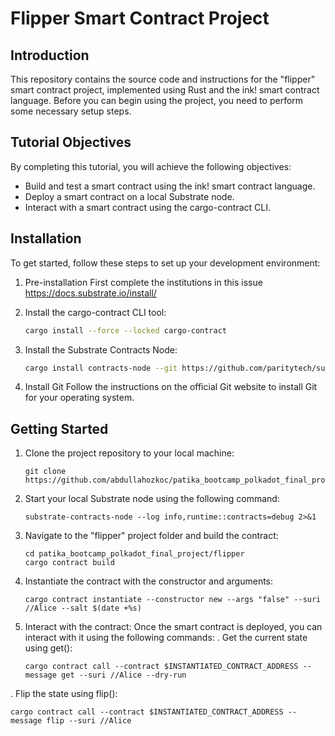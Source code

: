 # Flipper Smart Contract Project

## Introduction

This repository contains the source code and instructions for the "flipper" smart contract project, implemented using Rust and the ink! smart contract language. Before you can begin using the project, you need to perform some necessary setup steps.


## Tutorial Objectives

By completing this tutorial, you will achieve the following objectives:

- Build and test a smart contract using the ink! smart contract language.
- Deploy a smart contract on a local Substrate node.
- Interact with a smart contract using the cargo-contract CLI.

## Installation

To get started, follow these steps to set up your development environment:
1. Pre-installation
  First complete the institutions in this issue https://docs.substrate.io/install/

2. Install the cargo-contract CLI tool:

   ```bash
   cargo install --force --locked cargo-contract
3. Install the Substrate Contracts Node:
   ```bash
   cargo install contracts-node --git https://github.com/paritytech/substrate-contracts-node.git --force --locked
4. Install Git
   Follow the instructions on the official Git website to install Git for your operating system.

## Getting Started
1. Clone the project repository to your local machine:
    ````
    git clone https://github.com/abdullahozkoc/patika_bootcamp_polkadot_final_project.git
    
2. Start your local Substrate node using the following command:
   ````
   substrate-contracts-node --log info,runtime::contracts=debug 2>&1
3. Navigate to the "flipper" project folder and build the contract:
   ````
   cd patika_bootcamp_polkadot_final_project/flipper
   cargo contract build

4. Instantiate the contract with the constructor and arguments:
   ````
   cargo contract instantiate --constructor new --args "false" --suri //Alice --salt $(date +%s)
5. Interact with the contract:
Once the smart contract is deployed, you can interact with it using the following commands:
  . Get the current state using get():
   ````
   cargo contract call --contract $INSTANTIATED_CONTRACT_ADDRESS --message get --suri //Alice --dry-run
  . Flip the state using flip():
  ````
 cargo contract call --contract $INSTANTIATED_CONTRACT_ADDRESS --message flip --suri //Alice

   





   
